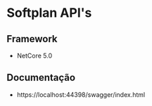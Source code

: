 # Softplan API's 
## Framework
- NetCore 5.0

## Documentação
 - https://localhost:44398/swagger/index.html